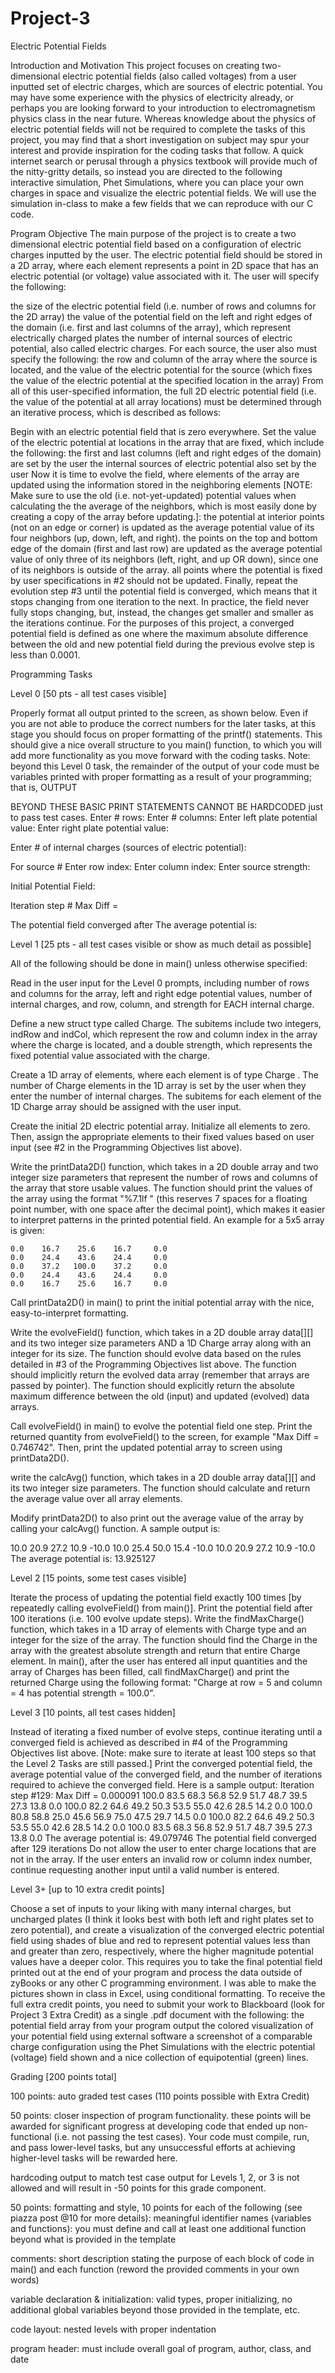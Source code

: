# Project-3

Electric Potential Fields

Introduction and Motivation
This project focuses on creating two-dimensional electric potential fields (also called voltages) from a user inputted set of electric charges, which are sources of electric potential. You may have some experience with the physics of electricity already, or perhaps you are looking forward to your introduction to electromagnetism physics class in the near future. Whereas knowledge about the physics of electric potential fields will not be required to complete the tasks of this project, you may find that a short investigation on subject may spur your interest and provide inspiration for the coding tasks that follow. A quick internet search or perusal through a physics textbook will provide much of the nitty-gritty details, so instead you are directed to the following interactive simulation, Phet Simulations, where you can place your own charges in space and visualize the electric potential fields. We will use the simulation in-class to make a few fields that we can reproduce with our C code.

Program Objective
The main purpose of the project is to create a two dimensional electric potential field based on a configuration of electric charges inputted by the user. The electric potential field should be stored in a 2D array, where each element represents a point in 2D space that has an electric potential (or voltage) value associated with it. The user will specify the following:

the size of the electric potential field (i.e. number of rows and columns for the 2D array)
the value of the potential field on the left and right edges of the domain (i.e. first and last columns of the array), which represent electrically charged plates
the number of internal sources of electric potential, also called electric charges. For each source, the user also must specify the following:
the row and column of the array where the source is located, and
the value of the electric potential for the source (which fixes the value of the electric potential at the specified location in the array)
From all of this user-specified information, the full 2D electric potential field (i.e. the value of the potential at all array locations) must be determined through an iterative process, which is described as follows:

Begin with an electric potential field that is zero everywhere.
Set the value of the electric potential at locations in the array that are fixed, which include the following:
the first and last columns (left and right edges of the domain) are set by the user
the internal sources of electric potential also set by the user
Now it is time to evolve the field, where elements of the array are updated using the information stored in the neighboring elements [NOTE: Make sure to use the old (i.e. not-yet-updated) potential values when calculating the the average of the neighbors, which is most easily done by creating a copy of the array before updating.]:
the potential at interior points (not on an edge or corner) is updated as the average potential value of its four neighbors (up, down, left, and right).
the points on the top and bottom edge of the domain (first and last row) are updated as the average potential value of only three of its neighbors (left, right, and up OR down), since one of its neighbors is outside of the array.
all points where the potential is fixed by user specifications in #2 should not be updated.
Finally, repeat the evolution step #3 until the potential field is converged, which means that it stops changing from one iteration to the next. In practice, the field never fully stops changing, but, instead, the changes get smaller and smaller as the iterations continue. For the purposes of this project, a converged potential field is defined as one where the maximum absolute difference between the old and new potential field during the previous evolve step is less than 0.0001.

Programming Tasks

Level 0
[50 pts - all test cases visible]

Properly format all output printed to the screen, as shown below. Even if you are not able to produce the correct numbers for the later tasks, at this stage you should focus on proper formatting of the printf() statements. This should give a nice overall structure to you main() function, to which you will add more functionality as you move forward with the coding tasks. Note: beyond this Level 0 task, the remainder of the output of your code must be variables printed with proper formatting as a result of your programming; that is, OUTPUT 

BEYOND THESE BASIC PRINT STATEMENTS CANNOT BE HARDCODED just to pass test cases.
Enter # rows: 
Enter # columns: 
Enter left plate potential value: 
Enter right plate potential value: 

Enter # of internal charges (sources of electric potential):

For source #
Enter row index: 
Enter column index: 
Enter source strength: 

Initial Potential Field:

Iteration step #
Max Diff =

The potential field converged after
The average potential is: 

Level 1
[25 pts - all test cases visible or show as much detail as possible]

All of the following should be done in main() unless otherwise specified:

Read in the user input for the Level 0 prompts, including number of rows and columns for the array, left and right edge potential values, number of internal charges, and row, column, and strength for EACH internal charge.

Define a new struct type called Charge. The subitems include two integers, indRow and indCol, which represent the row and column index in the array where the charge is located, and a double strength, which represents the fixed potential value associated with the charge.

Create a 1D array of elements, where each element is of type Charge . The number of Charge elements in the 1D array is set by the user when they enter the number of internal charges. The subitems for each element of the 1D Charge array should be assigned with the user input.

Create the initial 2D electric potential array. Initialize all elements to zero. Then, assign the appropriate elements to their fixed values based on user input (see #2 in the Programming Objectives list above).

Write the printData2D() function, which takes in a 2D double array and two integer size parameters that represent the number of rows and columns of the array that store usable values. The function should print the values of the array using the format "%7.1lf " (this reserves 7 spaces for a floating point number, with one space after the decimal point), which makes it easier to interpret patterns in the printed potential field. An example for a 5x5 array is given:

    0.0    16.7    25.6    16.7     0.0 
    0.0    24.4    43.6    24.4     0.0 
    0.0    37.2   100.0    37.2     0.0 
    0.0    24.4    43.6    24.4     0.0 
    0.0    16.7    25.6    16.7     0.0 
Call printData2D() in main() to print the initial potential array with the nice, easy-to-interpret formatting.

Write the evolveField() function, which takes in a 2D double array data[][] and its two integer size parameters AND a 1D Charge array along with an integer for its size. The function should evolve data based on the rules detailed in #3 of the Programming Objectives list above. The function should implicitly return the evolved data array (remember that arrays are passed by pointer). The function should explicitly return the absolute maximum difference between the old (input) and updated (evolved) data arrays.

Call evolveField() in main() to evolve the potential field one step. Print the returned quantity from evolveField() to the screen, for example "Max Diff = 0.746742". Then, print the updated potential array to screen using printData2D().

write the calcAvg() function, which takes in a 2D double array data[][] and its two integer size parameters. The function should calculate and return the average value over all array elements.

Modify printData2D() to also print out the average value of the array by calling your calcAvg() function. A sample output is:

   10.0    20.9    27.2    10.9   -10.0 
   10.0    25.4    50.0    15.4   -10.0 
   10.0    20.9    27.2    10.9   -10.0 
The average potential is: 13.925127

Level 2
[15 points, some test cases visible]

Iterate the process of updating the potential field exactly 100 times [by repeatedly calling evolveField() from main()]. Print the potential field after 100 iterations (i.e. 100 evolve update steps).
Write the findMaxCharge() function, which takes in a 1D array of elements with Charge type and an integer for the size of the array. The function should find the Charge in the array with the greatest absolute strength and return that entire Charge element.
In main(), after the user has entered all input quantities and the array of Charges has been filled, call findMaxCharge() and print the returned Charge using the following format: "Charge at row = 5 and column = 4 has potential strength = 100.0".

Level 3
[10 points, all test cases hidden]

Instead of iterating a fixed number of evolve steps, continue iterating until a converged field is achieved as described in #4 of the Programming Objectives list above. [Note: make sure to iterate at least 100 steps so that the Level 2 Tasks are still passed.]
Print the converged potential field, the average potential value of the converged field, and the number of iterations required to achieve the converged field. Here is a sample output:
Iteration step #129:
Max Diff = 0.000091
  100.0    83.5    68.3    56.8    52.9    51.7    48.7    39.5    27.3    13.8     0.0 
  100.0    82.2    64.6    49.2    50.3    53.5    55.0    42.6    28.5    14.2     0.0 
  100.0    80.8    58.8    25.0    45.6    56.9    75.0    47.5    29.7    14.5     0.0 
  100.0    82.2    64.6    49.2    50.3    53.5    55.0    42.6    28.5    14.2     0.0 
  100.0    83.5    68.3    56.8    52.9    51.7    48.7    39.5    27.3    13.8     0.0 
The average potential is: 49.079746
The potential field converged after 129 iterations
Do not allow the user to enter charge locations that are not in the array. If the user enters an invalid row or column index number, continue requesting another input until a valid number is entered.

Level 3+
[up to 10 extra credit points]

Choose a set of inputs to your liking with many internal charges, but uncharged plates (I think it looks best with both left and right plates set to zero potential), and create a visualization of the converged electric potential field using shades of blue and red to represent potential values less than and greater than zero, respectively, where the higher magnitude potential values have a deeper color. This requires you to take the final potential field printed out at the end of your program and process the data outside of zyBooks or any other C programming environment. I was able to make the pictures shown in class in Excel, using conditional formatting. To receive the full extra credit points, you need to submit your work to Blackboard (look for Project 3 Extra Credit) as a single .pdf document with the following:
the potential field array from your program output
the colored visualization of your potential field using external software
a screenshot of a comparable charge configuration using the Phet Simulations with the electric potential (voltage) field shown and a nice collection of equipotential (green) lines.

Grading
[200 points total]

100 points: auto graded test cases (110 points possible with Extra Credit)

50 points: closer inspection of program functionality.
these points will be awarded for significant progress at developing code that ended up non-functional (i.e. not passing the test cases). Your code must compile, run, and pass lower-level tasks, but any unsuccessful efforts at achieving higher-level tasks will be rewarded here.

hardcoding output to match test case output for Levels 1, 2, or 3 is not allowed and will result in -50 points for this grade component.

50 points: formatting and style, 10 points for each of the following (see piazza post @10 for more details):
meaningful identifier names (variables and functions): you must define and call at least one additional function beyond what is provided in the template

comments: short description stating the purpose of each block of code in main() and each function (reword the provided comments in your own words)

variable declaration & initialization: valid types, proper initializing, no additional global variables beyond those provided in the template, etc.

code layout: nested levels with proper indentation

program header: must include overall goal of program, author, class, and date
